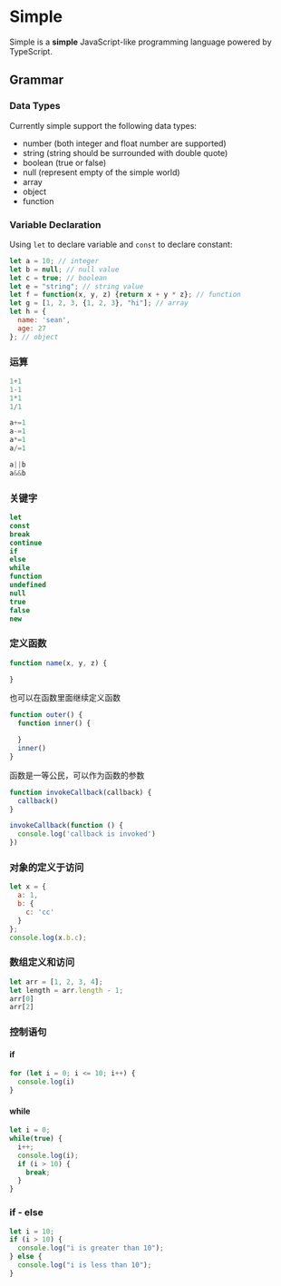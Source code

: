 # Simple
Simple is a **simple** JavaScript-like programming language powered by TypeScript.

## Grammar
### Data Types
Currently simple support the following data types:
* number (both integer and float number are supported)
* string (string should be surrounded with double quote)
* boolean (true or false)
* null (represent empty of the simple world)
* array
* object
* function

### Variable Declaration
Using `let` to declare variable and `const` to declare constant:
```javascript
let a = 10; // integer
let b = null; // null value
let c = true; // boolean
let e = "string"; // string value
let f = function(x, y, z) {return x + y * z}; // function
let g = [1, 2, 3, {1, 2, 3}, "hi"]; // array
let h = {
  name: 'sean',
  age: 27
}; // object
```
### 运算
```javascript
1+1
1-1
1*1
1/1

a+=1
a-=1
a*=1
a/=1

a||b
a&&b
```
### 关键字
```javascript
let
const
break
continue
if
else
while
function
undefined
null
true
false
new
```
### 定义函数
```javascript
function name(x, y, z) {

}
```
也可以在函数里面继续定义函数
```javascript
function outer() {
  function inner() {

  }
  inner()
}
```
函数是一等公民，可以作为函数的参数
```javascript
function invokeCallback(callback) {
  callback()
}

invokeCallback(function () {
  console.log('callback is invoked')
})
```
### 对象的定义于访问
```javascript
let x = {
  a: 1,
  b: {
    c: 'cc'
  }
};
console.log(x.b.c);
```
### 数组定义和访问
```javascript
let arr = [1, 2, 3, 4];
let length = arr.length - 1;
arr[0]
arr[2]
```
### 控制语句
#### if
```javascript
for (let i = 0; i <= 10; i++) {
  console.log(i)
}
```
#### while
```javascript
let i = 0;
while(true) {
  i++;
  console.log(i);
  if (i > 10) {
    break;
  }
}
```
### if - else
```javascript
let i = 10;
if (i > 10) {
  console.log("i is greater than 10");
} else {
  console.log("i is less than 10");
}
```
